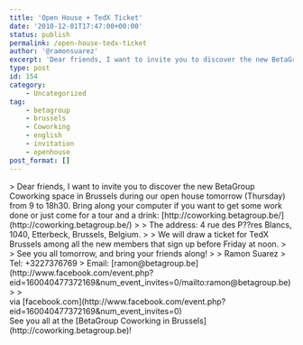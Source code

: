 ```yaml
---
title: 'Open House + TedX Ticket'
date: '2010-12-01T17:47:00+00:00'
status: publish
permalink: /open-house-tedx-ticket
author: '@ramonsuarez'
excerpt: 'Dear friends, I want to invite you to discover the new BetaGroup Coworking space in Brussels during our open house tomorrow (Thursday) from 9 to 18h30. Bring along your computer if you want to get some work done or just come for a tour and a drink...'
type: post
id: 154
category:
    - Uncategorized
tag:
    - betagroup
    - brussels
    - Coworking
    - english
    - invitation
    - openhouse
post_format: []
---
```

<div class="posterous_bookmarklet_entry">> <td class="data">Dear friends, I want to invite you to discover the new BetaGroup Coworking space in Brussels during our open house tomorrow (Thursday) from 9 to 18h30. Bring along your computer if you want to get some work done or just come for a tour and a drink: [<span>http://coworking.betagroup</span><span class="><span><a href=">.be/</span>](http://coworking.betagroup.be/)
> 
> The address: 4 rue des P??res Blancs, 1040, Etterbeck, Brussels, Belgium.
> 
> We will draw a ticket for TedX Brussels among all the new members that sign up before Friday at noon.
> 
> See you all tomorrow, and bring your friends along!
> 
> Ramon Suarez  
> Tel: +3227376769  
> Email: [ramon@betagroup.be](http://www.facebook.com/event.php?eid=160040477372169&num_event_invites=0/mailto:ramon@betagroup.be)
> 
> </td>

<div class="posterous_quote_citation">via [facebook.com](http://www.facebook.com/event.php?eid=160040477372169&num_event_invites=0)</div>See you all at the [BetaGroup Coworking in Brussels](http://coworking.betagroup.be)!

</div>